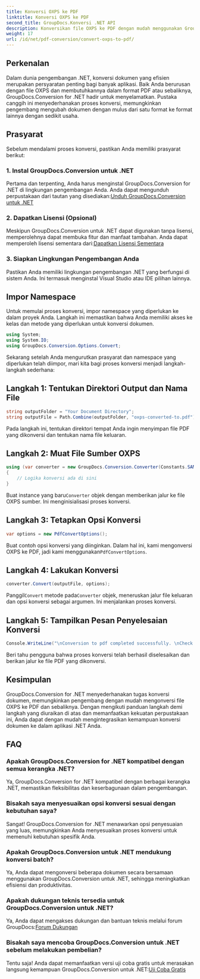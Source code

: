 ```yaml
---
title: Konversi OXPS ke PDF
linktitle: Konversi OXPS ke PDF
second_title: GroupDocs.Konversi .NET API
description: Konversikan file OXPS ke PDF dengan mudah menggunakan GroupDocs.Conversion untuk .NET. Integrasi yang mulus, penyesuaian yang fleksibel, dan dukungan terbaik.
weight: 17
url: /id/net/pdf-conversion/convert-oxps-to-pdf/
---
```

## Perkenalan
Dalam dunia pengembangan .NET, konversi dokumen yang efisien merupakan persyaratan penting bagi banyak aplikasi. Baik Anda berurusan dengan file OXPS dan membutuhkannya dalam format PDF atau sebaliknya, GroupDocs.Conversion for .NET hadir untuk menyelamatkan. Pustaka canggih ini menyederhanakan proses konversi, memungkinkan pengembang mengubah dokumen dengan mulus dari satu format ke format lainnya dengan sedikit usaha.
## Prasyarat
Sebelum mendalami proses konversi, pastikan Anda memiliki prasyarat berikut:
### 1. Instal GroupDocs.Conversion untuk .NET
Pertama dan terpenting, Anda harus menginstal GroupDocs.Conversion for .NET di lingkungan pengembangan Anda. Anda dapat mengunduh perpustakaan dari tautan yang disediakan:[Unduh GroupDocs.Conversion untuk .NET](https://releases.groupdocs.com/conversion/net/)
### 2. Dapatkan Lisensi (Opsional)
 Meskipun GroupDocs.Conversion untuk .NET dapat digunakan tanpa lisensi, memperolehnya dapat membuka fitur dan manfaat tambahan. Anda dapat memperoleh lisensi sementara dari:[Dapatkan Lisensi Sementara](https://purchase.groupdocs.com/temporary-license/)
### 3. Siapkan Lingkungan Pengembangan Anda
Pastikan Anda memiliki lingkungan pengembangan .NET yang berfungsi di sistem Anda. Ini termasuk menginstal Visual Studio atau IDE pilihan lainnya.

## Impor Namespace
Untuk memulai proses konversi, impor namespace yang diperlukan ke dalam proyek Anda. Langkah ini memastikan bahwa Anda memiliki akses ke kelas dan metode yang diperlukan untuk konversi dokumen.

```csharp
using System;
using System.IO;
using GroupDocs.Conversion.Options.Convert;
```

Sekarang setelah Anda mengurutkan prasyarat dan namespace yang diperlukan telah diimpor, mari kita bagi proses konversi menjadi langkah-langkah sederhana:
## Langkah 1: Tentukan Direktori Output dan Nama File
```csharp
string outputFolder = "Your Document Directory";
string outputFile = Path.Combine(outputFolder, "oxps-converted-to.pdf");
```
Pada langkah ini, tentukan direktori tempat Anda ingin menyimpan file PDF yang dikonversi dan tentukan nama file keluaran.
## Langkah 2: Muat File Sumber OXPS
```csharp
using (var converter = new GroupDocs.Conversion.Converter(Constants.SAMPLE_OXPS))
{
    // Logika konversi ada di sini
}
```
 Buat instance yang baru`Converter` objek dengan memberikan jalur ke file OXPS sumber. Ini menginisialisasi proses konversi.
## Langkah 3: Tetapkan Opsi Konversi
```csharp
var options = new PdfConvertOptions();
```
 Buat contoh opsi konversi yang diinginkan. Dalam hal ini, kami mengonversi OXPS ke PDF, jadi kami menggunakan`PdfConvertOptions`.
## Langkah 4: Lakukan Konversi
```csharp
converter.Convert(outputFile, options);
```
 Panggil`Convert` metode pada`Converter` objek, meneruskan jalur file keluaran dan opsi konversi sebagai argumen. Ini menjalankan proses konversi.
## Langkah 5: Tampilkan Pesan Penyelesaian Konversi
```csharp
Console.WriteLine("\nConversion to pdf completed successfully. \nCheck output in {0}", outputFolder);
```
Beri tahu pengguna bahwa proses konversi telah berhasil diselesaikan dan berikan jalur ke file PDF yang dikonversi.

## Kesimpulan
GroupDocs.Conversion for .NET menyederhanakan tugas konversi dokumen, memungkinkan pengembang dengan mudah mengonversi file OXPS ke PDF dan sebaliknya. Dengan mengikuti panduan langkah demi langkah yang diuraikan di atas dan memanfaatkan kekuatan perpustakaan ini, Anda dapat dengan mudah mengintegrasikan kemampuan konversi dokumen ke dalam aplikasi .NET Anda.
## FAQ
### Apakah GroupDocs.Conversion for .NET kompatibel dengan semua kerangka .NET?
Ya, GroupDocs.Conversion for .NET kompatibel dengan berbagai kerangka .NET, memastikan fleksibilitas dan keserbagunaan dalam pengembangan.
### Bisakah saya menyesuaikan opsi konversi sesuai dengan kebutuhan saya?
Sangat! GroupDocs.Conversion for .NET menawarkan opsi penyesuaian yang luas, memungkinkan Anda menyesuaikan proses konversi untuk memenuhi kebutuhan spesifik Anda.
### Apakah GroupDocs.Conversion untuk .NET mendukung konversi batch?
Ya, Anda dapat mengonversi beberapa dokumen secara bersamaan menggunakan GroupDocs.Conversion untuk .NET, sehingga meningkatkan efisiensi dan produktivitas.
### Apakah dukungan teknis tersedia untuk GroupDocs.Conversion untuk .NET?
 Ya, Anda dapat mengakses dukungan dan bantuan teknis melalui forum GroupDocs:[Forum Dukungan](https://forum.groupdocs.com/c/conversion/11)
### Bisakah saya mencoba GroupDocs.Conversion untuk .NET sebelum melakukan pembelian?
 Tentu saja! Anda dapat memanfaatkan versi uji coba gratis untuk merasakan langsung kemampuan GroupDocs.Conversion untuk .NET:[Uji Coba Gratis](https://releases.groupdocs.com/)